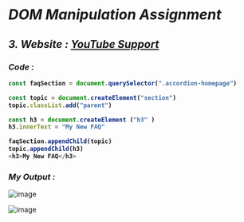 # _DOM Manipulation Assignment_


## _3. Website :_ _[YouTube Support](https://support.google.com/youtube/#topic=9257498)_ 

### _Code :_<b>
  ```javascript
  const faqSection = document.querySelector(".accordion-homepage")

  const topic = document.createElement("section")
  topic.classList.add("parent")

  const h3 = document.createElement ("h3" )
  h3.innerText = "My New FAQ"

  faqSection.appendChild(topic)
  topic.appendChild(h3)
  <h3>My New FAQ</h3>
 ```
  </b>
  
### _My Output :_
  ![image](https://user-images.githubusercontent.com/91872149/192298388-38827be6-ba4b-4836-9310-b417e564cf82.png)

  ![image](https://user-images.githubusercontent.com/91872149/192298198-a603d756-b1a5-4917-be5a-33c6fa4a7a6e.png)


  </b>
